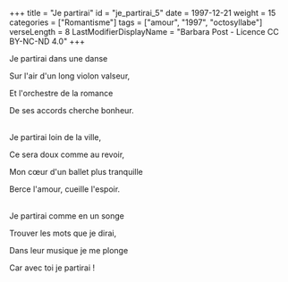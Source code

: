 +++
title = "Je partirai"
id = "je_partirai_5"
date = 1997-12-21
weight = 15
categories = ["Romantisme"]
tags = ["amour", "1997", "octosyllabe"]
verseLength = 8
LastModifierDisplayName = "Barbara Post - Licence CC BY-NC-ND 4.0"
+++

Je partirai dans une danse

Sur l'air d'un long violon valseur,

Et l'orchestre de la romance

De ses accords cherche bonheur.

 \
Je partirai loin de la ville,

Ce sera doux comme au revoir,

Mon cœur d'un ballet plus tranquille

Berce l'amour, cueille l'espoir.

 \
Je partirai comme en un songe

Trouver les mots que je dirai,

Dans leur musique je me plonge

Car avec toi je partirai !
